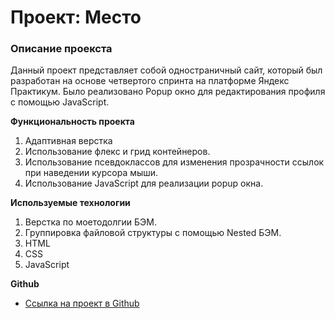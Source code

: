 # Проект: Место

### Описание проекста

Данный проект представляет собой одностраничный сайт, который был разработан на основе четвертого спринта на платформе Яндекс Практикум. Было реализовано Popup окно для редактирования профиля с помощью JavaScript.

**Функциональность проекта**

1. Адаптивная верстка
2. Использование флекс и грид контейнеров.
3. Использование псевдоклассов для изменения прозрачности ссылок при наведении курсора мыши.
4. Использование JavaScript для реализации popup окна.

**Используемые технологии**

1. Верстка по моетодолгии БЭМ.
2. Группировка файловой структуры с помощью Nested БЭМ.
3. HTML
4. CSS
5. JavaScript

**Github**

* [Ссылка на проект в Github](https://nxxtrx.github.io/mesto/)
